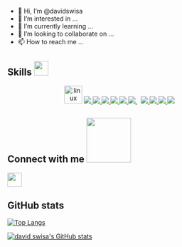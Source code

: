 - 👋 Hi, I’m @davidswisa
- 👀 I’m interested in ...
- 🌱 I’m currently learning ...
- 💞️ I’m looking to collaborate on ...
- 📫 How to reach me ...

<h2> Skills <img src = "https://media2.giphy.com/media/QssGEmpkyEOhBCb7e1/giphy.gif?cid=ecf05e47a0n3gi1bfqntqmob8g9aid1oyj2wr3ds3mg700bl&rid=giphy.gif" width = 32px> </h2>

<p align="center">
  <img title="linux" alt="linux" src="https://raw.githubusercontent.com/Thomas-George-T/Thomas-George-T/master/assets/linux-tux.svg" width="40" />
  <a href="https://getbootstrap.com" target="_blank"> <img src="https://img.icons8.com/color/48/docker.png"/> </a>
  <a href="https://getbootstrap.com" target="_blank"> <img src="https://img.icons8.com/color/48/kubernetes.png"/> </a>
  <a href="https://getbootstrap.com" target="_blank"> <img src="https://img.icons8.com/fluency/48/terraform.png"/> </a>
  <a href="https://getbootstrap.com" target="_blank"> <img src="https://img.icons8.com/color/48/golang.png"/> </a>
  <a href="https://getbootstrap.com" target="_blank"> <img src="https://img.icons8.com/color/48/python--v2.png"/> </a>
  <a style="padding-right:8px;" href="https://www.mysql.com/" target="_blank"> <img src="https://img.icons8.com/fluent/50/000000/mysql-logo.png"/> </a>
  <a href="https://getbootstrap.com" target="_blank"> <img src="https://img.icons8.com/color/48/000000/nodejs.png"/> </a>
  <a href="https://getbootstrap.com" target="_blank"> <img src="https://img.icons8.com/color/48/000000/javascript.png"/> </a>
  <a href="https://getbootstrap.com" target="_blank"> <img src="https://img.icons8.com/color/48/000000/html-5.png"/> </a> 
  <a href="https://getbootstrap.com" target="_blank"> <img src="https://img.icons8.com/color/48/000000/css3.png"/> </a> 
  
  
  



  
</p>

<h2> Connect with me <img src='https://raw.githubusercontent.com/ShahriarShafin/ShahriarShafin/main/Assets/handshake.gif' width="100px"> </h2>
<a href = 'https://www.linkedin.com/in/david-swisa-2265b137/'> <img width = '32px' align= 'center' src="https://raw.githubusercontent.com/rahulbanerjee26/githubAboutMeGenerator/main/icons/linked-in-alt.svg"/></a> 
  
<h2>  GitHub stats </h2>
  
[![Top Langs](https://github-readme-stats.vercel.app/api/top-langs/?username=davidswisa&layout=compact)](https://github.com/anuraghazra/github-readme-stats)

[![david swisa's GitHub stats](https://github-readme-stats.vercel.app/api?username=davidswisa)](https://github.com/anuraghazra/github-readme-stats)

<!---
davidswisa/davidswisa is a ✨ special ✨ repository because its `README.md` (this file) appears on your GitHub profile.
You can click the Preview link to take a look at your changes.
--->
